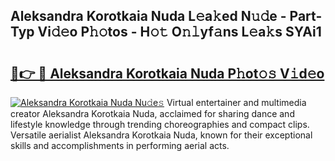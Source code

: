 ## Aleksandra Korotkaia Nuda L𝚎a𝚔ed N𝚞𝚍e - Part-Typ Vi𝚍𝚎o P𝚑𝚘tos - H𝚘𝚝 O𝚗𝚕yf𝚊ns L𝚎a𝚔s SYAi1

# <h2><a href="http://kfbddnd.oniu.top/?m=Aleksandra+Korotkaia+Nuda">🔗👉 🔴 Aleksandra Korotkaia Nuda P𝚑ot𝚘𝚜 V𝚒d𝚎o</a></h2>

[![Aleksandra Korotkaia Nuda Nu𝚍e𝚜](https://i.imgur.com/0qMVB7G.gif)](http://kfbddnd.oniu.top/?m=Aleksandra+Korotkaia+Nuda)
Virtual entertainer and multimedia creator Aleksandra Korotkaia Nuda, acclaimed for sharing dance and lifestyle knowledge through trending choreographies and compact clips. Versatile aerialist Aleksandra Korotkaia Nuda, known for their exceptional skills and accomplishments in performing aerial acts.  
